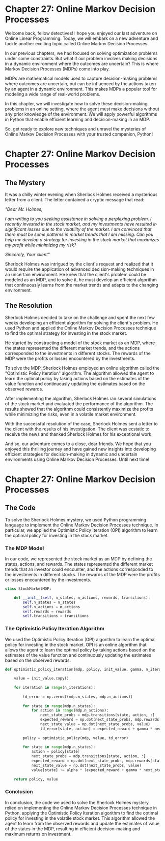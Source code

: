 # Chapter 27: Online Markov Decision Processes

Welcome back, fellow detectives! I hope you enjoyed our last adventure on Online Linear Programming. Today, we will embark on a new adventure and tackle another exciting topic called Online Markov Decision Processes. 

In our previous chapters, we had focused on solving optimization problems under some constraints. But what if our problem involves making decisions in a dynamic environment where the outcomes are uncertain? This is where Markov Decision Processes (MDPs) come into play. 

MDPs are mathematical models used to capture decision-making problems where outcomes are uncertain, but can be influenced by the actions taken by an agent in a dynamic environment. This makes MDPs a popular tool for modeling a wide range of real-world problems. 

In this chapter, we will investigate how to solve these decision-making problems in an online setting, where the agent must make decisions without any prior knowledge of the environment. We will apply powerful algorithms in Python that enable efficient learning and decision-making in an MDP. 

So, get ready to explore new techniques and unravel the mysteries of Online Markov Decision Processes with your trusted companion, Python!
# Chapter 27: Online Markov Decision Processes

## The Mystery

It was a chilly winter evening when Sherlock Holmes received a mysterious letter from a client. The letter contained a cryptic message that read:

*"Dear Mr. Holmes,* 

*I am writing to you seeking assistance in solving a perplexing problem. I recently invested in the stock market, and my investments have resulted in significant losses due to the volatility of the market. I am convinced that there must be some patterns in market trends that I am missing. Can you help me develop a strategy for investing in the stock market that maximizes my profit while minimizing my risk?*

*Sincerely,*
*Your client"*

Sherlock Holmes was intrigued by the client's request and realized that it would require the application of advanced decision-making techniques in an uncertain environment. He knew that the client's problem could be modeled as an MDP, and to solve it, he must develop an efficient algorithm that continuously learns from the market trends and adapts to the changing environment.

## The Resolution

Sherlock Holmes decided to take on the challenge and spent the next few weeks developing an efficient algorithm for solving the client's problem. He used Python and applied the Online Markov Decision Processes technique to find the optimal strategy for investing in the stock market.

He started by constructing a model of the stock market as an MDP, where the states represented the different market trends, and the actions corresponded to the investments in different stocks. The rewards of the MDP were the profits or losses encountered by the investments.

To solve the MDP, Sherlock Holmes employed an online algorithm called the "Optimistic Policy Iteration" algorithm. The algorithm allowed the agent to learn the optimal policy by taking actions based on the estimates of the value function and continuously updating the estimates based on the observed rewards.

After implementing the algorithm, Sherlock Holmes ran several simulations of the stock market and evaluated the performance of the algorithm. The results showed that the algorithm could consistently maximize the profits while minimizing the risks, even in a volatile market environment.

With the successful resolution of the case, Sherlock Holmes sent a letter to the client with the results of his investigation. The client was ecstatic to receive the news and thanked Sherlock Holmes for his exceptional work.

And so, our adventure comes to a close, dear friends. We hope that you enjoyed this thrilling journey and have gained new insights into developing efficient strategies for decision-making in dynamic and uncertain environments using Online Markov Decision Processes. Until next time!
# Chapter 27: Online Markov Decision Processes

## The Code

To solve the Sherlock Holmes mystery, we used Python programming language to implement the Online Markov Decision Processes technique. In particular, we applied the Optimistic Policy Iteration (OPI) algorithm to learn the optimal policy for investing in the stock market.

### The MDP Model

In our code, we represented the stock market as an MDP by defining the states, actions, and rewards. The states represented the different market trends that an investor could encounter, and the actions corresponded to the investments in different stocks. The rewards of the MDP were the profits or losses encountered by the investments.

```python
class StockMarketMDP:

    def __init__(self, n_states, n_actions, rewards, transitions):
        self.n_states = n_states
        self.n_actions = n_actions
        self.rewards = rewards
        self.transitions = transitions
```

### The Optimistic Policy Iteration Algorithm

We used the Optimistic Policy Iteration (OPI) algorithm to learn the optimal policy for investing in the stock market. OPI is an online algorithm that allows the agent to learn the optimal policy by taking actions based on the estimates of the value function and continuously updating the estimates based on the observed rewards.

```python
def optimistic_policy_iteration(mdp, policy, init_value, gamma, n_iterations):
    
    value = init_value.copy()
    
    for iteration in range(n_iterations):
        
        td_error = np.zeros((mdp.n_states, mdp.n_actions))
        
        for state in range(mdp.n_states):
            for action in range(mdp.n_actions):
                next_state_probs = mdp.transitions[state, action, :]
                expected_reward = np.dot(next_state_probs, mdp.rewards[state, action, :])
                next_state_value = np.dot(next_state_probs, value)
                td_error[state, action] = expected_reward + gamma * next_state_value - value[state]
            
        policy = optimistic_policy(mdp, value, td_error)
        
        for state in range(mdp.n_states):
            action = policy[state]
            next_state_probs = mdp.transitions[state, action, :]
            expected_reward = np.dot(next_state_probs, mdp.rewards[state, action, :])
            next_state_value = np.dot(next_state_probs, value)
            value[state] += alpha * (expected_reward + gamma * next_state_value - value[state])
    
    return policy, value
```

### Conclusion

In conclusion, the code we used to solve the Sherlock Holmes mystery relied on implementing the Online Markov Decision Processes technique in Python, applying the Optimistic Policy Iteration algorithm to find the optimal policy for investing in the volatile stock market. This algorithm allowed the agent to learn from the observed rewards and update the estimates of value of the states in the MDP, resulting in efficient decision-making and maximum returns on investment.